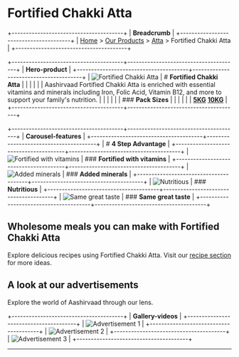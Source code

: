 # Fortified Chakki Atta

+---------------------------------------+
| **Breadcrumb**                        |
+---------------------------------------+
| [Home](/) > [Our Products](/our-products) > [Atta](/our-products/atta) > Fortified Chakki Atta |
+---------------------------------------+

+---------------------------------------+---------------------------------------+
| **Hero-product**                                                          |
+---------------------------------------+---------------------------------------+
| ![Fortified Chakki Atta][image40]   | # **Fortified Chakki Atta**                    |
|                                       |                                       |
|                                       | Aashirvaad Fortified Chakki Atta is enriched with essential vitamins and minerals including Iron, Folic Acid, Vitamin B12, and more to support your family's nutrition.                   |
|                                       |                                       |
|                                       | ### **Pack Sizes**                    |
|                                       |                                       |
|                                       | **[5KG](#)** **[10KG](#)**                        |
+---------------------------------------+---------------------------------------+

+---------------------------------------+---------------------------------------+
| **Carousel-features**                                                     |
+---------------------------------------+---------------------------------------+
| # **4 Step Advantage**                                                    |
+---------------------------------------+---------------------------------------+
| ![Fortified with vitamins][image41]         | ### **Fortified with vitamins**                    |
+---------------------------------------+---------------------------------------+
| ![Added minerals][image42]         | ### **Added minerals**                    |
+---------------------------------------+---------------------------------------+
| ![Nutritious][image43]         | ### **Nutritious**                    |
+---------------------------------------+---------------------------------------+
| ![Same great taste][image44]         | ### **Same great taste**                    |
+---------------------------------------+---------------------------------------+

## Wholesome meals you can make with Fortified Chakki Atta

Explore delicious recipes using Fortified Chakki Atta. Visit our [recipe section](/recipe-listing.html) for more ideas.

## A look at our advertisements

Explore the world of Aashirvaad through our lens.

+---------------------------------------+
| **Gallery-videos**                    |
+---------------------------------------+
| ![Advertisement 1][image45] |
+---------------------------------------+
| ![Advertisement 2][image46] |
+---------------------------------------+
| ![Advertisement 3][image47] |
+---------------------------------------+

---

[image40]: https://aashirvaad.com/content/dam/itc-foods-brands/aashirvaad/products/fortified-chakki-atta-packshot.png
[image41]: https://aashirvaad.com/content/dam/itc-foods-brands/aashirvaad/product-details/fortified-chakki-atta-feature-1.png
[image42]: https://aashirvaad.com/content/dam/itc-foods-brands/aashirvaad/product-details/fortified-chakki-atta-feature-2.png
[image43]: https://aashirvaad.com/content/dam/itc-foods-brands/aashirvaad/product-details/fortified-chakki-atta-feature-3.png
[image44]: https://aashirvaad.com/content/dam/itc-foods-brands/aashirvaad/product-details/fortified-chakki-atta-feature-4.png
[image45]: https://aashirvaad.com/content/dam/itc-foods-brands/aashirvaad/videos/fortified-chakki-atta-video-thumb-1.jpg
[image46]: https://aashirvaad.com/content/dam/itc-foods-brands/aashirvaad/videos/fortified-chakki-atta-video-thumb-2.jpg
[image47]: https://aashirvaad.com/content/dam/itc-foods-brands/aashirvaad/videos/fortified-chakki-atta-video-thumb-3.jpg
